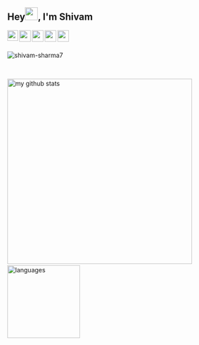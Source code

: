 ## Hey<img src="https://github.com/TheDudeThatCode/TheDudeThatCode/blob/master/Assets/Hi.gif" width="29px">, I'm Shivam</h1>

<a href="https://linkedin.com/in/meshivamsharma" target="_blank">
  <img align="left" width="24px" src="https://cdn-icons-png.flaticon.com/512/174/174857.png"  />
</a>
 
<a href="https://twitter.com/meshivamsharma">
  <img align="left" width="26px" src="https://logodownload.org/wp-content/uploads/2014/09/twitter-logo-6.png" />
</a>

<a href="mailto:meshivam81@gmail.com">
  <img align="left" width="26px" src="https://cdn-icons-png.flaticon.com/512/281/281769.png" />
</a>
<a href="https://www.youtube.com/c/shivamsharma7" target="_blank">
  <img align="left" width="26px" src="https://i.pinimg.com/originals/46/02/cb/4602cbc18967da9c1eba7452905cd99b.png" />
</a>

<a href="https://instagram.com/meshivamsharma" target="_blank">
  <img align="left" width="26px" src="https://upload.wikimedia.org/wikipedia/commons/thumb/a/a5/Instagram_icon.png/1024px-Instagram_icon.png" />
</a>
 
<br />
<br />

<p align="left"> <img src="https://komarev.com/ghpvc/?username=shivam-sharma7&label=Profile%20views&color=0e75b6&style=flat" alt="shivam-sharma7" /> </p>
<br />



<p align="left">
<img src="https://github-readme-stats.vercel.app/api?username=shivam-sharma7&show_icons=true&theme=tokyonight" alt="my github stats" width="420"/>&nbsp;
    <img src="https://github-readme-stats.vercel.app/api/top-langs/?username=shivam-sharma7&layout=compact&theme=tokyonight" alt="languages" height="165">
</p>
</a>

